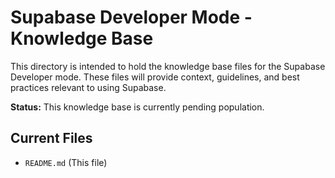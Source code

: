 # Supabase Developer Mode - Knowledge Base

This directory is intended to hold the knowledge base files for the Supabase Developer mode. These files will provide context, guidelines, and best practices relevant to using Supabase.

**Status:** This knowledge base is currently pending population.

## Current Files

*   `README.md` (This file)